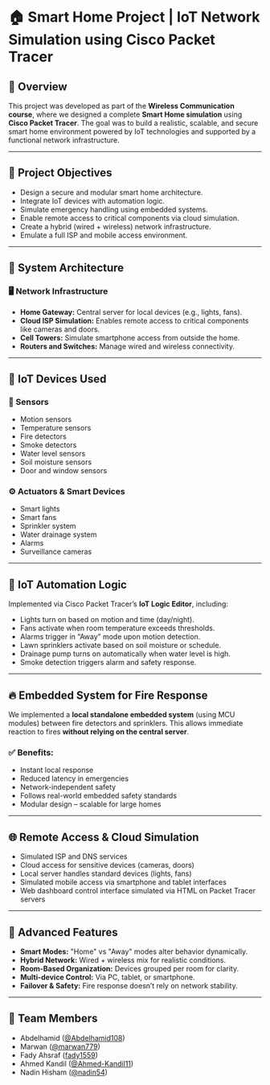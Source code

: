 # 🏠 Smart Home Project | IoT Network Simulation using Cisco Packet Tracer

## 📘 Overview

This project was developed as part of the **Wireless Communication course**, where we designed a complete **Smart Home simulation** using **Cisco Packet Tracer**. The goal was to build a realistic, scalable, and secure smart home environment powered by IoT technologies and supported by a functional network infrastructure.

---

## 🎯 Project Objectives

- Design a secure and modular smart home architecture.
- Integrate IoT devices with automation logic.
- Simulate emergency handling using embedded systems.
- Enable remote access to critical components via cloud simulation.
- Create a hybrid (wired + wireless) network infrastructure.
- Emulate a full ISP and mobile access environment.

---

## 🧱 System Architecture

### 🖥️ Network Infrastructure

- **Home Gateway:** Central server for local devices (e.g., lights, fans).
- **Cloud ISP Simulation:** Enables remote access to critical components like cameras and doors.
- **Cell Towers:** Simulate smartphone access from outside the home.
- **Routers and Switches:** Manage wired and wireless connectivity.

---

## 🔌 IoT Devices Used

### 🧠 Sensors
- Motion sensors  
- Temperature sensors  
- Fire detectors  
- Smoke detectors  
- Water level sensors  
- Soil moisture sensors  
- Door and window sensors  

### ⚙️ Actuators & Smart Devices
- Smart lights  
- Smart fans  
- Sprinkler system  
- Water drainage system  
- Alarms  
- Surveillance cameras  

---

## 🔄 IoT Automation Logic

Implemented via Cisco Packet Tracer’s **IoT Logic Editor**, including:

- Lights turn on based on motion and time (day/night).
- Fans activate when room temperature exceeds thresholds.
- Alarms trigger in “Away” mode upon motion detection.
- Lawn sprinklers activate based on soil moisture or schedule.
- Drainage pump turns on automatically when water level is high.
- Smoke detection triggers alarm and safety response.

---

## 🔥 Embedded System for Fire Response

We implemented a **local standalone embedded system** (using MCU modules) between fire detectors and sprinklers. This allows immediate reaction to fires **without relying on the central server**.

### ✅ Benefits:
- Instant local response  
- Reduced latency in emergencies  
- Network-independent safety  
- Follows real-world embedded safety standards  
- Modular design – scalable for large homes  

---

## 🌐 Remote Access & Cloud Simulation

- Simulated ISP and DNS services
- Cloud access for sensitive devices (cameras, doors)
- Local server handles standard devices (lights, fans)
- Simulated mobile access via smartphone and tablet interfaces
- Web dashboard control interface simulated via HTML on Packet Tracer servers

---

## 🧩 Advanced Features

- **Smart Modes:** "Home" vs "Away" modes alter behavior dynamically.
- **Hybrid Network:** Wired + wireless mix for realistic conditions.
- **Room-Based Organization:** Devices grouped per room for clarity.
- **Multi-device Control:** Via PC, tablet, or smartphone.
- **Failover & Safety:** Fire response doesn’t rely on network stability.

---

## 👥 Team Members
- Abdelhamid ([@Abdelhamid108](https://github.com/Abdelhamid108))
- Marwan ([@marwan779](https://github.com/marwan779))
- Fady Ahsraf ([fady1559](https://github.com/fady1559)) 
- Ahmed Kandil ([@Ahmed-Kandil11](https://github.com/Ahmed-Kandil11))  
- Nadin Hisham  ([@nadin54](https://github.com/nadin54)) 
 
